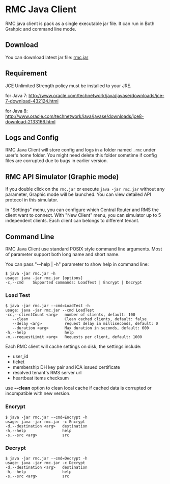 # RMC Java Client

RMC java client is pack as a single executable jar file. It can run in Both Grahpic and command line mode. 

## Download

You can download latest jar file: [rmc.jar](rmc.jar)

## Requirement

JCE Unlimited Strength policy must be installed to your JRE.

for Java 7: http://www.oracle.com/technetwork/java/javase/downloads/jce-7-download-432124.html

for Java 8: http://www.oracle.com/technetwork/java/javase/downloads/jce8-download-2133166.html 

## Logs and Config

RMC Java Client will store config and logs in a folder named `.rmc` under user's home folder. You might need delete this folder sometime if config files are corrupted due to bugs in earlier version.

## RMC API Simulator (Graphic mode)

If you double click on the `rmc.jar` or execute `java -jar rmc.jar` without any parameter, Graphic mode will be launched. You can view detailed API protocol in this simulator.

In "Settings" menu, you can configure which Central Router and RMS the client want to connect.
With "New Client" menu, you can simulator up to 5 independent clients. Each client can belongs to different tenant.

## Command Line

RMC Java Client use standard POSIX style command line arguments. Most of parameter support both long name and short name.

You can pass "--help | -h" parameter to show help in command line:

```
$ java -jar rmc.jar -h
usage: java -jar rmc.jar [options]
-c,--cmd    Supported commands: LoadTest | Encrypt | Decrypt
```

### Load Test

```
$ java -jar rmc.jar --cmd=LoadTest -h
usage: java -jar rmc.jar --cmd LoadTest
-cc,--clientCount <arg>   number of clients, default: 100
   --clean                Clean cached clients, default: false
   --delay <arg>          request delay in milliseconds, default: 0
   --duration <arg>       Max duration in seconds, default: 600
-h,--help                 help
-m,--requestLimit <arg>   Requests per client, default: 1000
```

Each RMC client will cache settings on disk, the settings include:

- user_id
- ticket
- membership DH key pair and iCA issued certificate
- resolved tenant's RMS server url
- heartbeat items checksum

use **--clean** option to clean local cache if cached data is corrupted or incompatible with new version.

### Encrypt

```
$ java -jar rmc.jar --cmd=Encrypt -h
usage: java -jar rmc.jar -c Encrypt
-d,--destination <arg>   destination
-h,--help                help
-s,--src <arg>           src
```

### Decrypt

```
$ java -jar rmc.jar --cmd=Decrypt -h
usage: java -jar rmc.jar -c Decrypt
-d,--destination <arg>   destination
-h,--help                help
-s,--src <arg>           src
```




